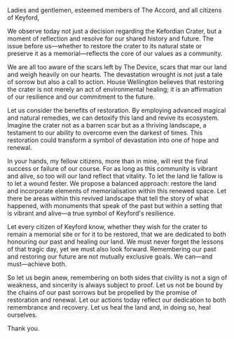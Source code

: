 Ladies and gentlemen, esteemed members of The Accord, and all citizens of Keyford,

We observe today not just a decision regarding the Kefordian Crater, but a moment of reflection and resolve for our shared history and future. The issue before us—whether to restore the crater to its natural state or preserve it as a memorial—reflects the core of our values as a community.

We are all too aware of the scars left by The Device, scars that mar our land and weigh heavily on our hearts. The devastation wrought is not just a tale of sorrow but also a call to action. House Wellington believes that restoring the crater is not merely an act of environmental healing; it is an affirmation of our resilience and our commitment to the future.

Let us consider the benefits of restoration. By employing advanced magical and natural remedies, we can detoxify this land and revive its ecosystem. Imagine the crater not as a barren scar but as a thriving landscape, a testament to our ability to overcome even the darkest of times. This restoration could transform a symbol of devastation into one of hope and renewal.

In your hands, my fellow citizens, more than in mine, will rest the final success or failure of our course. For as long as this community is vibrant and alive, so too will our land reflect that vitality. To let the land lie fallow is to let a wound fester. We propose a balanced approach: restore the land and incorporate elements of memorialisation within this renewed space. Let there be areas within this revived landscape that tell the story of what happened, with monuments that speak of the past but within a setting that is vibrant and alive—a true symbol of Keyford's resilience.

Let every citizen of Keyford know, whether they wish for the crater to remain a memorial site or for it to be restored, that we are dedicated to both honouring our past and healing our land. We must never forget the lessons of that tragic day, yet we must also look forward. Remembering our past and restoring our future are not mutually exclusive goals. We can—and must—achieve both.

So let us begin anew, remembering on both sides that civility is not a sign of weakness, and sincerity is always subject to proof. Let us not be bound by the chains of our past sorrows but be propelled by the promise of restoration and renewal. Let our actions today reflect our dedication to both remembrance and recovery. Let us heal the land and, in doing so, heal ourselves.

Thank you.
